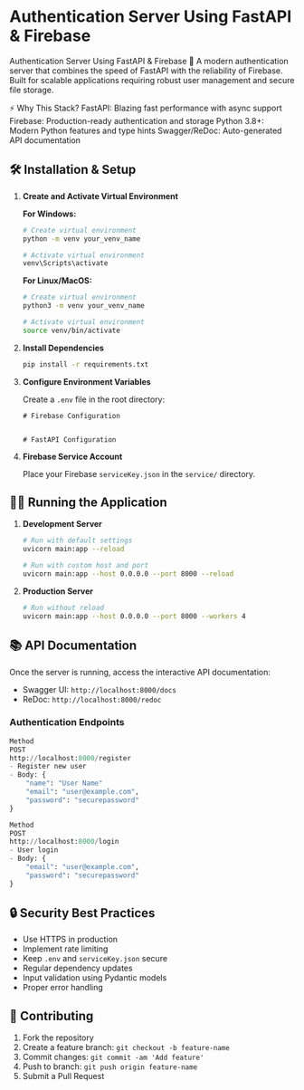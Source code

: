 # Authentication Server Using FastAPI & Firebase 

Authentication Server Using FastAPI & Firebase
🔐 A modern authentication server that combines the speed of FastAPI with the reliability of Firebase. Built for scalable applications requiring robust user management and secure file storage.

⚡️ Why This Stack?
FastAPI: Blazing fast performance with async support
Firebase: Production-ready authentication and storage
Python 3.8+: Modern Python features and type hints
Swagger/ReDoc: Auto-generated API documentation



## 🛠️ Installation & Setup

1. **Create and Activate Virtual Environment**

   **For Windows:**
   ```bash
   # Create virtual environment
   python -m venv your_venv_name

   # Activate virtual environment
   venv\Scripts\activate
   ```

   **For Linux/MacOS:**
   ```bash
   # Create virtual environment
   python3 -m venv your_venv_name

   # Activate virtual environment
   source venv/bin/activate
   ```

2. **Install Dependencies**
   ```bash
   pip install -r requirements.txt
   ```

3. **Configure Environment Variables**
   
   Create a `.env` file in the root directory:
   ```env
   # Firebase Configuration
   

   # FastAPI Configuration
   ```

4. **Firebase Service Account**
   
   Place your Firebase `serviceKey.json` in the `service/` directory.

## 🏃‍♂️ Running the Application

1. **Development Server**
   ```bash
   # Run with default settings
   uvicorn main:app --reload

   # Run with custom host and port
   uvicorn main:app --host 0.0.0.0 --port 8000 --reload
   ```

2. **Production Server**
   ```bash
   # Run without reload
   uvicorn main:app --host 0.0.0.0 --port 8000 --workers 4
   ```

## 📚 API Documentation

Once the server is running, access the interactive API documentation:
- Swagger UI: `http://localhost:8000/docs`
- ReDoc: `http://localhost:8000/redoc`

### Authentication Endpoints
```python
Method
POST
http://localhost:8000/register
- Register new user
- Body: {
    "name": "User Name"
    "email": "user@example.com",
    "password": "securepassword"    
}

Method
POST
http://localhost:8000/login
- User login
- Body: {
    "email": "user@example.com",
    "password": "securepassword"
}

```


## 🔒 Security Best Practices
- Use HTTPS in production
- Implement rate limiting
- Keep `.env` and `serviceKey.json` secure
- Regular dependency updates
- Input validation using Pydantic models
- Proper error handling


## 🤝 Contributing
1. Fork the repository
2. Create a feature branch: `git checkout -b feature-name`
3. Commit changes: `git commit -am 'Add feature'`
4. Push to branch: `git push origin feature-name`
5. Submit a Pull Request
